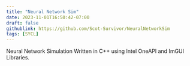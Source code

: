 ```yaml
---
title: "Neural Network Sim"
date: 2023-11-01T16:50:42-07:00
draft: false
githublink: https://github.com/Scot-Survivor/NeuralNetworkSim
tags: [SYCL]
---
```


Neural Network Simulation Written in C++ using Intel OneAPI and ImGUI Libraries. 
